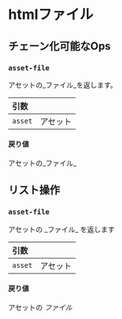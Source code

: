 # htmlファイル

## チェーン化可能なOps
<h3 id="asset-file"><code>asset-file</code></h3>

アセットの_ファイル_を返します。

| 引数 |  |
| :--- | :--- |
| `asset` | アセット |
#### 戻り値
アセットの_ファイル_

## リスト操作
<h3 id="asset-file"><code>asset-file</code></h3>
アセットの _ファイル_ を返します

| 引数 |  |
| :--- | :--- |
| `asset` | アセット |
#### 戻り値
アセットの _ファイル_